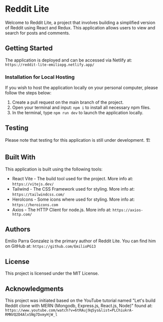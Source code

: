 # Reddit Lite

Welcome to Reddit Lite, a project that involves building a simplified version of Reddit using React and Redux. This application allows users to view and search for posts and comments.

## Getting Started

The application is deployed and can be accessed via Netlify at: `https://reddit-lite-emiliopg.netlify.app/`

### Installation for Local Hosting

If you wish to host the application locally on your personal computer, please follow the steps below:

1. Create a pull request on the main branch of the project.
2. Open your terminal and input: `npm i` to install all necessary npm files.
3. In the terminal, type `npm run dev` to launch the application locally.

## Testing

Please note that testing for this application is still under development. 🏗️

## Built With

This application is built using the following tools:

- React Vite - The build tool used for the project. More info at: `https://vitejs.dev/`
- Tailwind - The CSS Framework used for styling. More info at: `https://tailwindcss.com/`
- HeroIcons - Some icons where used for styling. More info at: `https://heroicons.com`
- Axios - The HTTP Client for node.js. More info at: `https://axios-http.com/`

## Authors

Emilio Parra Gonzalez is the primary author of Reddit Lite. You can find him on GitHub at: `https://github.com/EmilioPG13`

## License

This project is licensed under the MIT License.

## Acknowledgments

This project was initiated based on the YouTube tutorial named "Let's build Reddit clone with MERN (Mongodb, Express.js, React.js, Node)" found at: `https://www.youtube.com/watch?v=6tRAuj9q5ys&list=PLChiukrA-RMNVQ2D4AlxSNg7DxmyHjW_l`